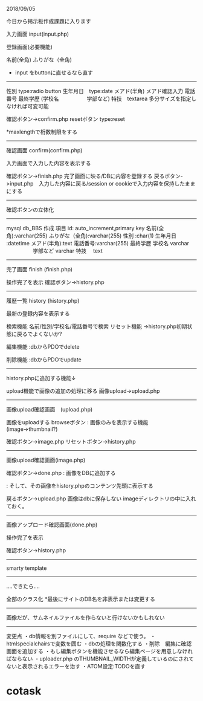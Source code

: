 2018/09/05

今日から掲示板作成課題に入ります

入力画面 input(input.php)

登録画面(必要機能)

名前(全角)
ふりがな（全角)

* input をbuttonに直せるなら直す

___  ___  ___




性別 type:radio button
生年月日　type:date
メアド(半角)
メアド確認入力
電話番号
最終学歴 (学校名
　　　　　学部など)
特技　textarea 多分サイズを指定しなければ可変可能

確認ボタン->confirm.php
resetボタン  type:reset

*maxlengthで桁数制限をする
________________________________________________________________________________

確認画面 confirm(confirm.php)

入力画面で入力した内容を表示する

確認ボタン->finish.php 完了画面に映る/DBに内容を登録する
戻るボタン->input.php　入力した内容に戻る/session or cookieで入力内容を保持したままにする
_ _ _ _ _ _ _
確認ボタンの立体化
________________________________________________________________________________
mysql db_BBS 作成
項目
id: auto_increment,primary key
名前(全角):varchar(255)
ふりがな（全角):varchar(255)
性別 :char(1)
生年月日 :datetime
メアド(半角):text
電話番号:varchar(255)
最終学歴 学校名 varchar
　　　　　学部など varchar
特技　 text






________________________________________________________________________________

完了画面 finish (finish.php)

操作完了を表示
確認ボタン->history.php
________________________________________________________________________________

履歴一覧 history (history.php)

最新の登録内容を表示する

検索機能 名前/性別/学校名/電話番号で検索
リセット機能 →history.php初期状態に戻るでよくないか?

編集機能 :dbからPDOでdelete

削除機能 :dbからPDOでupdate
____ __ ____ ____ ____ ______ _____ ______ ______ _____ _____ _____ ____ _____ _
history.phpに追加する機能↓

upload機能で画像の追加の処理に移る
画像upload->upload.php
________________________________________________________________________________
画像upload確認画面　(upload.php)

画像をuploadする
browseボタン :  画像のみを表示する機能(image→thumbnail?)

確認ボタン->image.php
リセットボタン->history.php
________________________________________________________________________________
画像upload確認画面(image.php)

確認ボタン->done.php
: 画像をDBに追加する

: そして、その画像をhistory.phpのコンテンツ先頭に表示する

戻るボタン->upload.php
画像はdbに保存しない imageディレクトリの中に入れておく。
________________________________________________________________________________
画像アップロード確認画面(done.php)

操作完了を表示

確認ボタン->history.php
________________________________________________________________________________
smarty template
________________________________________________________________________________
....できたら....

全部のクラス化
*最後にサイトのDB名を非表示または変更する
________________________________________________________________________________
画像だが、サムネイルファイルを作らないと行けないかもしれない
________________________________________________________________________________
変更点
・db情報を別ファイルにして、require などで使う。
・htmlspecialchairsで変数を囲む
・dbの処理を関数化する
・削除　編集に確認画面を追加する
・もし編集ボタンを機能させるなら編集ページを用意しなければならない
・uploader.php のTHUMBNAIL_WIDTHが定義しているのにされてないと表示されるエラーを治す
・ATOM設定:TODOを直す

# cotask
